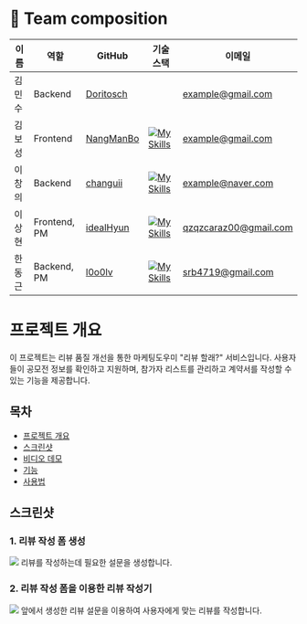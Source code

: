# 📌 Team composition

| 이름 | 역할 | GitHub | 기술 스택 | 이메일 |  
|------|------|--------|-----------|-------|
| 김민수 | Backend | [Doritosch](https://github.com/Doritosch) | | example@gmail.com |
| 김보성 | Frontend | [NangManBo](https://github.com/NangManBo) | [![My Skills](https://skillicons.dev/icons?i=react)](https://skillicons.dev) | example@gmail.com |
| 이창의 | Backend | [changuii](https://github.com/changuii) | [![My Skills](https://skillicons.dev/icons?i=spring)](https://skillicons.dev)  | example@naver.com |
| 이상현 | Frontend, PM | [idealHyun](https://github.com/idealHyun) | [![My Skills](https://skillicons.dev/icons?i=react)](https://skillicons.dev) | qzqzcaraz00@gmail.com |
| 한동근 | Backend, PM | [l0o0lv](https://github.com/l0o0lv) | [![My Skills](https://skillicons.dev/icons?i=spring)](https://skillicons.dev) | srb4719@gmail.com |


# 프로젝트 개요

이 프로젝트는 리뷰 품질 개선을 통한 마케팅도우미 "리뷰 할래?" 서비스입니다. 사용자들이 공모전 정보를 확인하고 지원하며, 참가자 리스트를 관리하고 계약서를 작성할 수 있는 기능을 제공합니다.

## 목차
- [프로젝트 개요](#프로젝트-개요)
- [스크린샷](#스크린샷)
- [비디오 데모](#비디오-데모)
- [기능](#기능)
- [사용법](#사용법)

## 스크린샷

### 1. 리뷰 작성 폼 생성
![](./images/1.png)
리뷰를 작성하는데 필요한 설문을 생성합니다.

### 2. 리뷰 작성 폼을 이용한 리뷰 작성기
![](./images/2.png)
앞에서 생성한 리뷰 설문을 이용하여 사용자에게 맞는 리뷰를 작성합니다.


